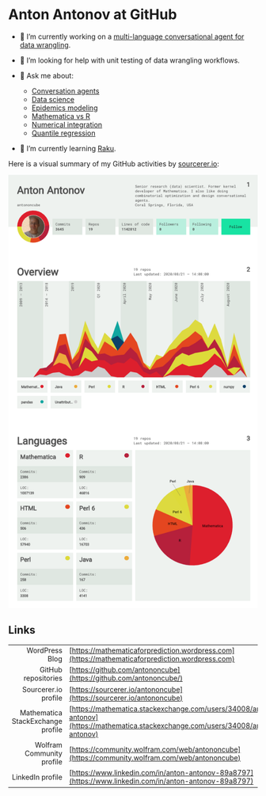 # Anton Antonov at GitHub

- 🔭 I’m currently working on a [multi-language conversational agent for data wrangling](https://github.com/antononcube/Raku-DSL-English-DataQueryWorkflows).

- 🤔 I’m looking for help with unit testing of data wrangling workflows.

- 💬 Ask me about:
   - [Conversation agents](https://github.com/antononcube/ConversationalAgents)
   - [Data science](https://github.com/antononcube/HowToBeADataScientistImpostor-book)
   - [Epidemics modeling](https://github.com/antononcube/SystemModeling/tree/master/Projects/Coronavirus-propagation-dynamics)
   - [Mathematica vs R](https://github.com/antononcube/MathematicaVsR)
   - [Numerical integration](https://github.com/antononcube/NIntegrateTheMissingManual-book)
   - [Quantile regression](https://github.com/antononcube/QRMon-R)

- 🌱 I’m currently learning [Raku](https://raku.org).

Here is a visual summary of my GitHub activities by [sourcerer.io](https://sourcerer.io):

![sourcerer.io.antononcube](./Diagrams/antononcube-at-sourcerer-io.png)

## Links

|                  |                                                              |
| ---------------: | ------------------------------------------------------------ |
| WordPress Blog | [https://mathematicaforprediction.wordpress.com](https://mathematicaforprediction.wordpress.com) |
| GitHub repositories | [https://github.com/antononcube](https://github.com/antononcube/) |
| Sourcerer.io profile | [https://sourcerer.io/antononcube](https://sourcerer.io/antononcube) |
| Mathematica StackExchange profile | [https://mathematica.stackexchange.com/users/34008/anton-antonov](https://mathematica.stackexchange.com/users/34008/anton-antonov) |
| Wolfram Community profile | [https://community.wolfram.com/web/antononcube](https://community.wolfram.com/web/antononcube) |
| LinkedIn profile | [https://www.linkedin.com/in/anton-antonov-89a8797](https://www.linkedin.com/in/anton-antonov-89a8797) |


<!--
**antononcube/antononcube** is a ✨ _special_ ✨ repository because its `README.md` (this file) appears on your GitHub profile.

Here are some ideas to get you started:

- 🔭 I’m currently working on ...
- 🌱 I’m currently learning ...
- 👯 I’m looking to collaborate on ...
- 🤔 I’m looking for help with ...
- 💬 Ask me about ...
- 📫 How to reach me: ...
- 😄 Pronouns: ...
- ⚡ Fun fact: ...

<a href="https://sourcerer.io/antononcube"><img src="https://img.shields.io/badge/Mathematica-2386%20commits-orange.svg" alt=""></a>

-->
